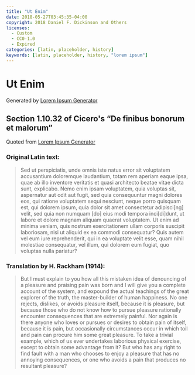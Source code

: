 ```yaml
---
title: "Ut Enim"
date: 2018-05-27T03:45:35-04:00
copyright: 2018 Daniel F. Dickinson and Others
licenses:
  - Custom
  - CC0-1.0
  - Expired
categories: [latin, placeholder, history]
keywords: [latin, placeholder, history, "lorem ipsum"]
---
```


# Ut Enim

Generated by [Lorem Ipsum Generator](https://loremipsum.io/generator)

## Section 1.10.32 of Cicero's “De finibus bonorum et malorum”

Quoted from [Lorem Ipsum Generator](https://loremipsumgenerator.com/)

### Original Latin text:

>Sed ut perspiciatis, unde omnis iste natus error sit voluptatem
>accusantium doloremque laudantium, totam rem aperiam eaque ipsa, quae ab
>illo inventore veritatis et quasi architecto beatae vitae dicta sunt,
>explicabo. Nemo enim ipsam voluptatem, quia voluptas sit, aspernatur aut
>odit aut fugit, sed quia consequuntur magni dolores eos, qui ratione
>voluptatem sequi nesciunt, neque porro quisquam est, qui dolorem ipsum,
>quia dolor sit amet consectetur adipisci\[ng] velit, sed quia non numquam
>\[do] eius modi tempora inci\[di]dunt, ut labore et dolore magnam aliquam
>quaerat voluptatem. Ut enim ad minima veniam, quis nostrum
>exercitationem ullam corporis suscipit laboriosam, nisi ut aliquid ex ea
>commodi consequatur? Quis autem vel eum iure reprehenderit, qui in ea
>voluptate velit esse, quam nihil molestiae consequatur, vel illum, qui
>dolorem eum fugiat, quo voluptas nulla pariatur?

### Translation by H. Rackham (1914):

>But I must explain to you how all this mistaken idea of denouncing of a
>pleasure and praising pain was born and I will give you a complete
>account of the system, and expound the actual teachings of the great
>explorer of the truth, the master-builder of human happiness. No one
>rejects, dislikes, or avoids pleasure itself, because it is pleasure,
>but because those who do not know how to pursue pleasure rationally
>encounter consequences that are extremely painful. Nor again is there
>anyone who loves or pursues or desires to obtain pain of itself, because
>it is pain, but occasionally circumstances occur in which toil and pain
>can procure him some great pleasure. To take a trivial example, which of
>us ever undertakes laborious physical exercise, except to obtain some
>advantage from it? But who has any right to find fault with a man who
>chooses to enjoy a pleasure that has no annoying consequences, or one
>who avoids a pain that produces no resultant pleasure?
